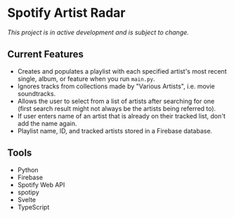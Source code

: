 # Spotify Artist Radar

*This project is in active development and is subject to change.*

## Current Features
- Creates and populates a playlist with each specified artist's most recent single, album, or feature when you run `main.py`.
- Ignores tracks from collections made by "Various Artists", i.e. movie soundtracks.
- Allows the user to select from a list of artists after searching for one (first search result might not always be the artists being referred to).
- If user enters name of an artist that is already on their tracked list, don't add the name again.
- Playlist name, ID, and tracked artists stored in a Firebase database.

## Tools
- Python
- Firebase
- Spotify Web API
- spotipy
- Svelte
- TypeScript
